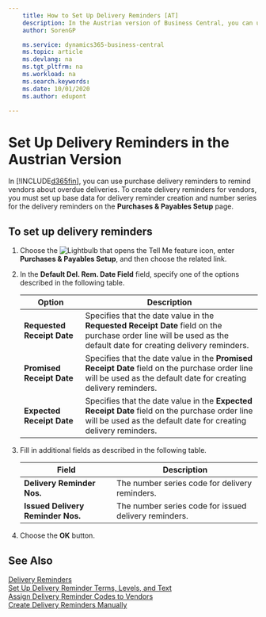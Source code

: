 ```yaml
---
    title: How to Set Up Delivery Reminders [AT]
    description: In the Austrian version of Business Central, you can use purchase delivery reminders to remind vendors about overdue deliveries.
    author: SorenGP

    ms.service: dynamics365-business-central
    ms.topic: article
    ms.devlang: na
    ms.tgt_pltfrm: na
    ms.workload: na
    ms.search.keywords:
    ms.date: 10/01/2020
    ms.author: edupont

---
```

# Set Up Delivery Reminders in the Austrian Version

In [!INCLUDE[d365fin](../../includes/d365fin_md.md)], you can use purchase delivery reminders to remind vendors about overdue deliveries. To create delivery reminders for vendors, you must set up base data for delivery reminder creation and number series for the delivery reminders on the **Purchases & Payables Setup** page.  

## To set up delivery reminders  

1. Choose the ![Lightbulb that opens the Tell Me feature](../../media/ui-search/search_small.png "Tell me what you want to do") icon, enter **Purchases & Payables Setup**, and then choose the related link.  
2. In the **Default Del. Rem. Date Field** field, specify one of the options described in the following table.  

    |Option|Description|  
    |----------------------------------|---------------------------------------|  
    |**Requested Receipt Date**|Specifies that the date value in the **Requested Receipt Date** field on the purchase order line will be used as the default date for creating delivery reminders.|  
    |**Promised Receipt Date**|Specifies that the date value in the **Promised Receipt Date** field on the purchase order line will be used as the default date for creating delivery reminders.|  
    |**Expected Receipt Date**|Specifies that the date value in the **Expected Receipt Date** field on the purchase order line will be used as the default date for creating delivery reminders.|  

3. Fill in additional fields as described in the following table.  

    |Field|Description|  
    |---------------------------------|---------------------------------------|  
    |**Delivery Reminder Nos.**|The number series code for delivery reminders.|  
    |**Issued Delivery Reminder Nos.**|The number series code for issued delivery reminders.|  

4. Choose the **OK** button.  

## See Also

 [Delivery Reminders](delivery-reminders.md)   
 [Set Up Delivery Reminder Terms, Levels, and Text](how-to-set-up-delivery-reminder-terms-levels-and-text.md)   
 [Assign Delivery Reminder Codes to Vendors](how-to-assign-delivery-reminder-codes-to-vendors.md)  
 [Create Delivery Reminders Manually](how-to-create-delivery-reminders-manually.md)
